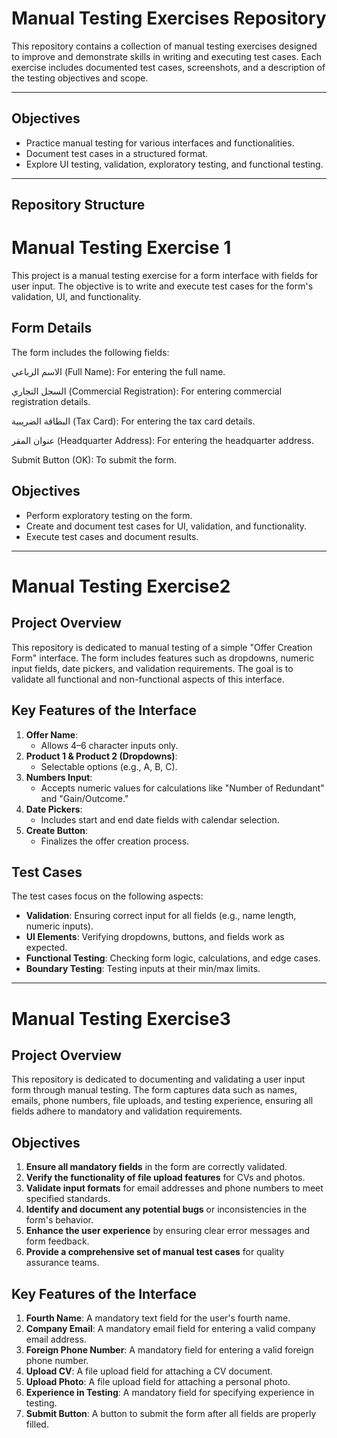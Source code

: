 # Manual Testing Exercises Repository

This repository contains a collection of manual testing exercises designed to improve and demonstrate skills in writing and executing test cases. Each exercise includes documented test cases, screenshots, and a description of the testing objectives and scope.

---

## Objectives

- Practice manual testing for various interfaces and functionalities.
- Document test cases in a structured format.
- Explore UI testing, validation, exploratory testing, and functional testing.

---

## Repository Structure

# Manual Testing Exercise 1
This project is a manual testing exercise for a form interface with fields for user input. The objective is to write and execute test cases for the form's validation, UI, and functionality.

## Form Details
The form includes the following fields:

الاسم الرباعي (Full Name): For entering the full name.

السجل التجاري (Commercial Registration): For entering commercial registration details.

البطاقة الضريبية (Tax Card): For entering the tax card details.

عنوان المقر (Headquarter Address): For entering the headquarter address.

Submit Button (OK): To submit the form.

## Objectives
- Perform exploratory testing on the form.
- Create and document test cases for UI, validation, and functionality.
- Execute test cases and document results.
- ---------------------------

# Manual Testing Exercise2

## Project Overview  
This repository is dedicated to manual testing of a simple "Offer Creation Form" interface. The form includes features such as dropdowns, numeric input fields, date pickers, and validation requirements. The goal is to validate all functional and non-functional aspects of this interface.


## Key Features of the Interface  
1. **Offer Name**:  
   - Allows 4–6 character inputs only.  
2. **Product 1 & Product 2 (Dropdowns)**:  
   - Selectable options (e.g., A, B, C).  
3. **Numbers Input**:  
   - Accepts numeric values for calculations like "Number of Redundant" and "Gain/Outcome."  
4. **Date Pickers**:  
   - Includes start and end date fields with calendar selection.  
5. **Create Button**:  
   - Finalizes the offer creation process.



## Test Cases  
The test cases focus on the following aspects:  
- **Validation**: Ensuring correct input for all fields (e.g., name length, numeric inputs).  
- **UI Elements**: Verifying dropdowns, buttons, and fields work as expected.  
- **Functional Testing**: Checking form logic, calculations, and edge cases.  
- **Boundary Testing**: Testing inputs at their min/max limits.
-----------------------------------

# Manual Testing Exercise3

## Project Overview  
This repository is dedicated to documenting and validating a user input form through manual testing. The form captures data such as names, emails, phone numbers, file uploads, and testing experience, ensuring all fields adhere to mandatory and validation requirements.



## Objectives  
1. **Ensure all mandatory fields** in the form are correctly validated.  
2. **Verify the functionality of file upload features** for CVs and photos.  
3. **Validate input formats** for email addresses and phone numbers to meet specified standards.  
4. **Identify and document any potential bugs** or inconsistencies in the form's behavior.  
5. **Enhance the user experience** by ensuring clear error messages and form feedback.  
6. **Provide a comprehensive set of manual test cases** for quality assurance teams.



## Key Features of the Interface  
1. **Fourth Name**: A mandatory text field for the user's fourth name.  
2. **Company Email**: A mandatory email field for entering a valid company email address.  
3. **Foreign Phone Number**: A mandatory field for entering a valid foreign phone number.  
4. **Upload CV**: A file upload field for attaching a CV document.  
5. **Upload Photo**: A file upload field for attaching a personal photo.  
6. **Experience in Testing**: A mandatory field for specifying experience in testing.  
7. **Submit Button**: A button to submit the form after all fields are properly filled.
